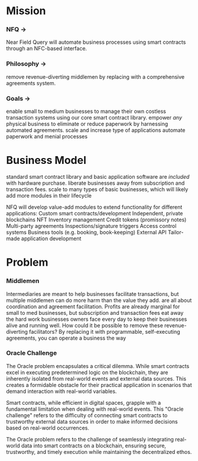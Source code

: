 
# Mission
### NFQ →
Near Field Query will automate business processes using smart contracts through an NFC-based interface.

### Philosophy →
remove revenue-diverting middlemen by replacing with a comprehensive agreements system.


### Goals → 
enable small to medium businesses to manage their own costless transaction systems using our core smart contract library. 
empower *any* physical business to eliminate or reduce paperwork by harnessing automated agreements.
scale and increase type of applications
automate paperwork and menial processes

# Business Model
standard smart contract library and basic application software are *included* with hardware purchase.
liberate businesses away from subscription and transaction fees.
scale to many types of basic businesses, which will likely add more modules in their lifecycle

NFQ will develop value-add modules to extend functionality for different applications:
Custom smart contracts/development
Independent, private blockchains
NFT Inventory management
Credit tokens (promissory notes)
Multi-party agreements
Inspections/signature triggers
Access control systems
Business tools (e.g. booking, book-keeping)
External API
Tailor-made application development


# Problem
### Middlemen
Intermediaries are meant to help businesses facilitate transactions, but multiple middlemen can do more harm than the value they add. are all about coordination and agreement facilitation. Profits are already marginal for small to med businesses, but subscription and transaction fees eat away the hard work businesses owners face every day to keep their businesses alive and running well.
How could it be possible to remove these revenue-diverting facilitators?
By replacing it with programmable, self-executing agreements, you can operate a business the way  

### Oracle Challenge
The Oracle problem encapsulates a critical dilemma. While smart contracts excel in executing predetermined logic on the blockchain, they are inherently isolated from real-world events and external data sources. This creates a formidable obstacle for their practical application in scenarios that demand interaction with real-world variables.

Smart contracts, while efficient in digital spaces, grapple with a fundamental limitation when dealing with real-world events. This "Oracle challenge" refers to the difficulty of connecting smart contracts to trustworthy external data sources in order to make informed decisions based on real-world occurrences.

The Oracle problem refers to the challenge of seamlessly integrating real-world data into smart contracts on a blockchain, ensuring secure, trustworthy, and timely execution while maintaining the decentralized ethos.
